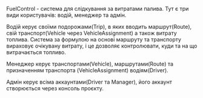 FuelControl - система для слідкування за витратами палива. Тут є три види користувачів: водій, менеджер та адмін.

Водій керує своїми подорожами(Trip), в яких вводить маршрут(Route), свій транспорт(Vehicle через VehicleAssignment)
а також витрату топлива. Система за формулою на основі маршруту та транспорту вираховує очікувану витрату, і це дозволяє
контролювати, куди та на що витрачається топливо.

Менеджер керує транспортами(Vehicle), маршрутами(Route) та призначенням транспорта
(VehicleAssignment) водіям(Driver).

Адмін керує всіма аккаунтами(Driver та Manager), його аккаунт створюється через консоль проєкту.
